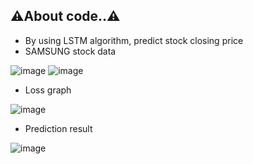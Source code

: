 ⚠️About code..⚠️
-
* By using LSTM algorithm, predict stock closing price
* SAMSUNG stock data

![image](https://user-images.githubusercontent.com/103470257/173747700-9d45db33-5f93-46c8-b43e-2300cbbfb3c4.png)
![image](https://user-images.githubusercontent.com/103470257/173747826-544a4cc0-17ca-466b-959c-8fdbe65b2527.png)

* Loss graph

![image](https://user-images.githubusercontent.com/103470257/173748817-379a7b35-aaf2-4d3b-8da9-95ac8cfe1fb0.png)

* Prediction result

![image](https://user-images.githubusercontent.com/103470257/173749248-7d5dd634-f00b-4d58-b6c2-4e624d85e451.png)
